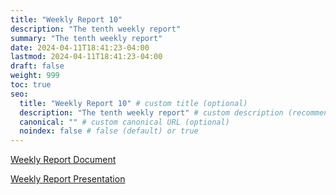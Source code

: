 ```yaml
---
title: "Weekly Report 10"
description: "The tenth weekly report"
summary: "The tenth weekly report"
date: 2024-04-11T18:41:23-04:00
lastmod: 2024-04-11T18:41:23-04:00
draft: false
weight: 999
toc: true
seo:
  title: "Weekly Report 10" # custom title (optional)
  description: "The tenth weekly report" # custom description (recommended)
  canonical: "" # custom canonical URL (optional)
  noindex: false # false (default) or true
---
```


[Weekly Report Document](/pdfs/Weekly_Report_10.pdf)

[Weekly Report Presentation](/pptxs/Weekly_Report_10.pptx)
